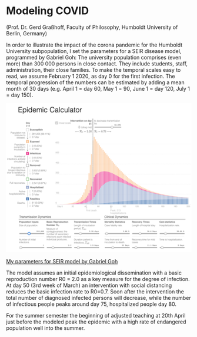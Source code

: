 # Modeling COVID

(Prof. Dr. Gerd Graßhoff, Faculty of Philosophy, Humboldt University of Berlin, Germany)

In order to illustrate the impact of the corona pandemic for the Humboldt University subpopulation, I set the parameters for a SEIR disease model, programmed by Gabriel Goh: The university population comprises (even more) than 300 000 persons in close contact. They include students, staff, administration, their close families. To make the temporal scales easy to read, we assume February 1 2020, as day 0 for the first infection. The temporal progression of the numbers can be estimated by adding a mean month of 30 days (e.g. April 1 = day 60, May 1 = 90, June 1 = day 120, July 1 = day 150).


![](assets/markdown-img-paste-20200329150300283.png)

[My parameters for SEIR model by Gabriel Goh](http://gabgoh.github.io/COVID/?CFR=0.02&D_hospital_lag=5&D_incbation=5.2&D_infectious=2.9&D_recovery_mild=11.1&D_recovery_severe=28.6&I0=1&InterventionAmt=0.33333333333333337&InterventionTime=50.666666666666664&P_SEVERE=0.2&R0=2.2&Time_to_death=32&logN=15.761420707019587)

The model assumes an initial epidemiological dissemination with a basic reproduction number R0 = 2.0 as a key measure for the degree of infection. At day 50 (3rd week of March) an intervention with social distancing reduces the basic infection rate to R0=0.7. Soon after the intervention the total number of diagnosed infected persons will decrease, while the number of infectious people peaks around day 75, hospitalized people day 80.

For the summer semester the beginning of adjusted teaching at 20th April just before the modeled peak the epidemic with a high rate of endangered population well into the summer.
